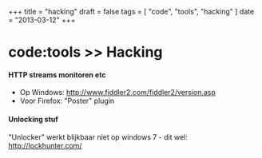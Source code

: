 +++
title = "hacking"
draft = false
tags = [
    "code",
    "tools",
    "hacking"
]
date = "2013-03-12"
+++
# code:tools >> Hacking 

#### HTTP streams monitoren etc 

  * Op Windows: http://www.fiddler2.com/fiddler2/version.asp
  * Voor Firefox: "Poster" plugin

#### Unlocking stuf 

"Unlocker" werkt blijkbaar niet op windows 7 - dit wel: http://lockhunter.com/